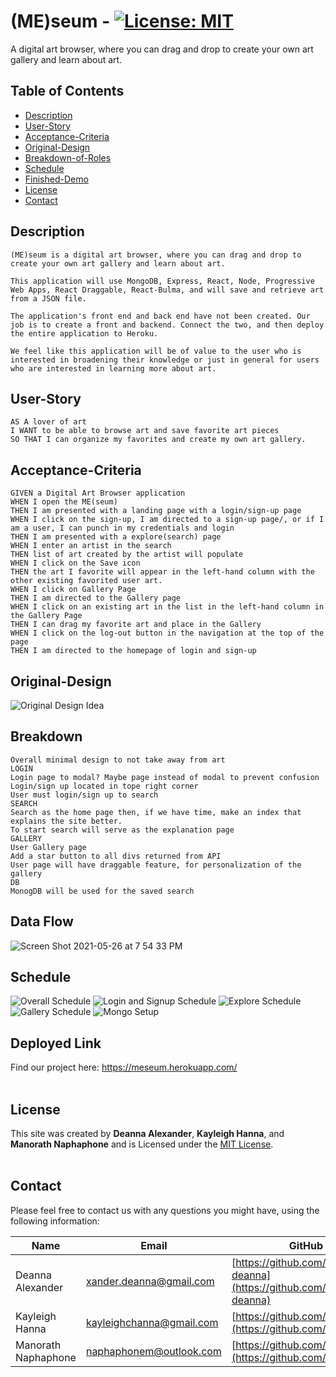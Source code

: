 # **(ME)seum** - [![License: MIT](https://img.shields.io/badge/License-MIT-yellow.svg)](https://opensource.org/licenses/MIT)

A digital art browser, where you can drag and drop to create your own art gallery and learn about art.

## Table of Contents
  - [Description](#Description)
  - [User-Story](#User-Story)
  - [Acceptance-Criteria](#Acceptance-Criteria)
  - [Original-Design](#Original-Design)
  - [Breakdown-of-Roles](#Breakdown-of-Roles)
  - [Schedule](#Schedule)
  - [Finished-Demo](#Finished-Demo)
  - [License](#License)
  - [Contact](#Contact)

## Description  
```
(ME)seum is a digital art browser, where you can drag and drop to create your own art gallery and learn about art.

This application will use MongoDB, Express, React, Node, Progressive Web Apps, React Draggable, React-Bulma, and will save and retrieve art from a JSON file.

The application's front end and back end have not been created. Our job is to create a front and backend. Connect the two, and then deploy the entire application to Heroku.

We feel like this application will be of value to the user who is interested in broadening their knowledge or just in general for users who are interested in learning more about art. 
```

## User-Story
```
AS A lover of art 
I WANT to be able to browse art and save favorite art pieces 
SO THAT I can organize my favorites and create my own art gallery. 
```

## Acceptance-Criteria
```
GIVEN a Digital Art Browser application
WHEN I open the ME(seum)
THEN I am presented with a landing page with a login/sign-up page
WHEN I click on the sign-up, I am directed to a sign-up page/, or if I am a user, I can punch in my credentials and login
THEN I am presented with a explore(search) page 
WHEN I enter an artist in the search 
THEN list of art created by the artist will populate
WHEN I click on the Save icon
THEN the art I favorite will appear in the left-hand column with the other existing favorited user art.
WHEN I click on Gallery Page 
THEN I am directed to the Gallery page 
WHEN I click on an existing art in the list in the left-hand column in the Gallery Page
THEN I can drag my favorite art and place in the Gallery
WHEN I click on the log-out button in the navigation at the top of the page
THEN I am directed to the homepage of login and sign-up
```

## Original-Design
![Original Design Idea](./client/public/images/WholeLayoutDemo.gif)

## Breakdown
```
Overall minimal design to not take away from art
LOGIN
Login page to modal? Maybe page instead of modal to prevent confusion
Login/sign up located in tope right corner
User must login/sign up to search
SEARCH
Search as the home page then, if we have time, make an index that explains the site better.
To start search will serve as the explanation page
GALLERY
User Gallery page
Add a star button to all divs returned from API
User page will have draggable feature, for personalization of the gallery
DB
MonogDB will be used for the saved search
```

## Data Flow
![Screen Shot 2021-05-26 at 7 54 33 PM](client/public/images/data-flow.png)


## Schedule
![Overall Schedule](client/public/images/schedule1.png)
![Login and Signup Schedule](client/public/images/schedule2.png)
![Explore Schedule](client/public/images/schedule3.png)
![Gallery Schedule](client/public/images/schedule4.png)
![Mongo Setup](client/public/images/schedule5.png)
<br>

## Deployed Link
Find our project here: https://meseum.herokuapp.com/
<br>
<br>

## License
This site was created by **Deanna Alexander**, **Kayleigh Hanna**, and **Manorath Naphaphone** and is Licensed under the [MIT License](LICENSE.md).
<br>
<br>

## Contact
Please feel free to contact us with any questions you might have, using the following information:

| Name                | Email                                                       | GitHub                                                               |
| ------------------- | ----------------------------------------------------------- | -------------------------------------------------------------------- |
| Deanna Alexander    | [xander.deanna@gmail.com](mailto:xander.deanna@gmail.com)   | [https://github.com/xander-deanna](https://github.com/xander-deanna) |
| Kayleigh Hanna     | [kayleighchanna@gmail.com](mailto:kayleighchanna@gmail.com) | [https://github.com/K-league](https://github.com/K-league)           |
| Manorath Naphaphone | [naphaphonem@outlook.com](naphaphonem@outlook.com)          | [https://github.com/manorathn](https://github.com/manorathn)         |